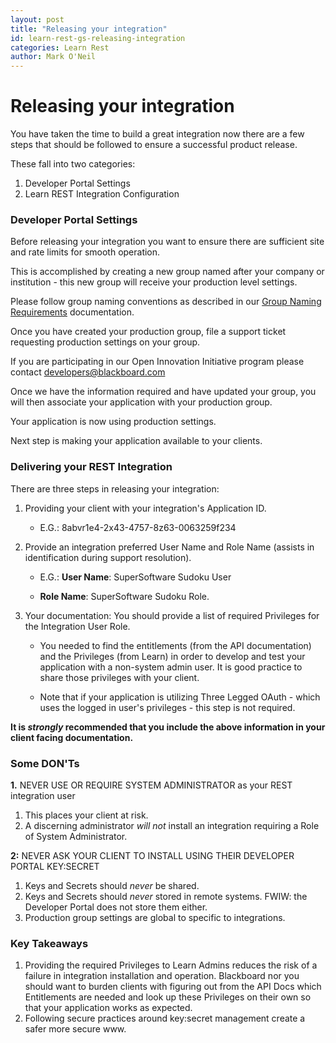 ```yaml
---
layout: post
title: "Releasing your integration"
id: learn-rest-gs-releasing-integration
categories: Learn Rest
author: Mark O'Neil
---
```

# Releasing your integration
You have taken the time to build a great integration now there are a few steps that should be followed to ensure a successful product release. 

These fall into two categories:

1. Developer Portal Settings
2. Learn REST Integration Configuration

### Developer Portal Settings
Before releasing your integration you want to ensure there are sufficient site and rate limits for smooth operation.

This is accomplished by creating a new group named after your company or institution - this new group will receive your production level settings.  

Please follow group naming conventions as described in our [Group Naming Requirements](groups-quotas-rates) documentation.

Once you have created your production group, file a support ticket requesting production settings on your group. 

If you are participating in our Open Innovation Initiative program please contact developers@blackboard.com

Once we have the information required and have updated your group, you will then associate your application with your production group.

Your application is now using production settings.

Next step is making your application available to your clients.

### Delivering your REST Integration
There are three steps in releasing your integration:
1. Providing your client with your integration's Application ID. 

    * E.G.: 8abvr1e4-2x43-4757-8z63-0063259f234

2. Provide an integration preferred User Name and Role Name (assists in identification during support resolution). 

    * E.G.: **User Name**: SuperSoftware Sudoku User  
    
    * **Role Name**: SuperSoftware Sudoku Role.
    
3. Your documentation: You should provide a list of required Privileges for the Integration User Role.

    * You needed to find the entitlements (from the API documentation) and the Privileges (from Learn) in order to develop and test your application with a non-system admin user. It is good practice to share those privileges with your client.

    * Note that if your application is utilizing Three Legged OAuth - which uses the logged in user's privileges - this step is not required.

**It is _strongly_ recommended that you include the above information in your client facing documentation.**

### Some DON'Ts

**1.** NEVER USE OR REQUIRE SYSTEM ADMINISTRATOR as your REST integration user
1. This places your client at risk.
2. A discerning administrator _will not_ install an integration requiring a Role of System Administrator.

**2:** NEVER ASK YOUR CLIENT TO INSTALL USING THEIR DEVELOPER PORTAL KEY:SECRET
1. Keys and Secrets should _never_ be shared.
2. Keys and Secrets should _never_ stored in remote systems. FWIW: the Developer Portal does not store them either.
3. Production group settings are global to specific to integrations. 


### Key Takeaways 

1. Providing the required Privileges to Learn Admins reduces the risk of a failure in integration installation and operation. Blackboard nor you should want to burden clients with figuring out from the API Docs which Entitlements are needed and look up these Privileges on their own so that your application works as expected.
2. Following secure practices around key:secret management create a safer more secure www.
